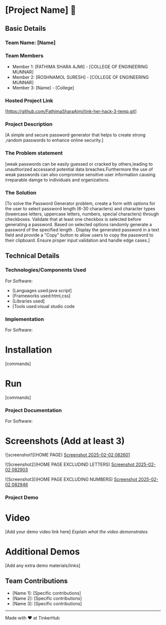 # [Project Name] 🎯


## Basic Details
### Team Name: [Name]


### Team Members
- Member 1: [FATHIMA SHARA AJMI] - [COLLEGE OF ENGINEERING MUNNAR]
- Member 2: [ROSHNAMOL SURESH] - [COLLEGE OF ENGINEERING MUNNAR]
- Member 3: [Name] - [College]

### Hosted Project Link
[https://github.com/FathimaSharaAjmi/tink-her-hack-3-temp.git]

### Project Description
[A simple and secure password generator that helps to create strong ,random passwords to enhance online security.]

### The Problem statement
[weak passwords can be easily guessed or cracked by others,leading to unauthorized accessand potential data breaches.Furthermore the use of weak passwords can also compromise sensitive user information causing irreparable damge to individuals and organizations.
 

### The Solution
[To solve the Password Generator problem, create a form with options for the user to select password length (6-30 characters) and character types (lowercase letters, uppercase letters, numbers, special characters) through checkboxes. Validate that at least one checkbox is selected before generating a password. Based on selected options randomly generate a password of the specified length . Display the generated password in a text field and provide a "Copy" button to allow users to copy the password to their clipboard. Ensure proper input validation and handle edge cases.]

## Technical Details
### Technologies/Components Used
For Software:
- [Languages used:java script]
- [Frameworks used:html,css]
- [Libraries used]
- [Tools used:visual studio code

### Implementation
For Software:
# Installation
[commands]

# Run
[commands]

### Project Documentation
For Software:

# Screenshots (Add at least 3)
![screenshot1](HOME PAGE)
[Screenshot 2025-02-02 082601](https://github.com/user-attachments/assets/76c80669-c0e2-4052-9f4f-56811c6e8a78)




![Screenshot2](HOME PAGE EXCLUDIND LETTERS)
[Screenshot 2025-02-02 082903](https://github.com/user-attachments/assets/8de99d27-d66b-4145-b8d9-d1b35ef4f342)


![Screenshot3](HOME PAGE EXCLUDING NUMBERS)
[Screenshot 2025-02-02 082946](https://github.com/user-attachments/assets/5619f7ca-4c9d-4ec8-b551-8e188cf7339f)






### Project Demo
# Video
[Add your demo video link here]
*Explain what the video demonstrates*

# Additional Demos
[Add any extra demo materials/links]

## Team Contributions
- [Name 1]: [Specific contributions]
- [Name 2]: [Specific contributions]
- [Name 3]: [Specific contributions]

---
Made with ❤️ at TinkerHub
